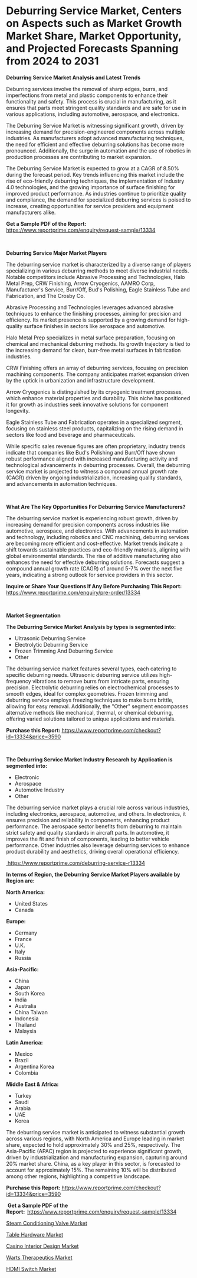 <p><h1>Deburring Service Market, Centers on Aspects such as Market Growth Market Share, Market Opportunity, and Projected Forecasts Spanning from 2024 to 2031</h1></p><p><strong>Deburring Service Market Analysis and Latest Trends</strong></p>
<p><p>Deburring services involve the removal of sharp edges, burrs, and imperfections from metal and plastic components to enhance their functionality and safety. This process is crucial in manufacturing, as it ensures that parts meet stringent quality standards and are safe for use in various applications, including automotive, aerospace, and electronics.</p><p>The Deburring Service Market is witnessing significant growth, driven by increasing demand for precision-engineered components across multiple industries. As manufacturers adopt advanced manufacturing techniques, the need for efficient and effective deburring solutions has become more pronounced. Additionally, the surge in automation and the use of robotics in production processes are contributing to market expansion.</p><p>The Deburring Service Market is expected to grow at a CAGR of 8.50% during the forecast period. Key trends influencing this market include the rise of eco-friendly deburring techniques, the implementation of Industry 4.0 technologies, and the growing importance of surface finishing for improved product performance. As industries continue to prioritize quality and compliance, the demand for specialized deburring services is poised to increase, creating opportunities for service providers and equipment manufacturers alike.</p></p>
<p><strong>Get a Sample PDF of the Report:&nbsp;</strong> <a href="https://www.reportprime.com/enquiry/request-sample/13334?utm_campaign=7&utm_medium=2&utm_source=Github&utm_content=ia&utm_term=16112024&utm_id=deburring-service">https://www.reportprime.com/enquiry/request-sample/13334</a></p>
<p>&nbsp;</p>
<p><strong>Deburring Service Major Market Players</strong></p>
<p><p>The deburring service market is characterized by a diverse range of players specializing in various deburring methods to meet diverse industrial needs. Notable competitors include Abrasive Processing and Technologies, Halo Metal Prep, CRW Finishing, Arrow Cryogenics, AAMRO Corp, Manufacturer's Service, Burr/Off, Bud's Polishing, Eagle Stainless Tube and Fabrication, and The Crosby Co.</p><p>Abrasive Processing and Technologies leverages advanced abrasive techniques to enhance the finishing processes, aiming for precision and efficiency. Its market presence is supported by a growing demand for high-quality surface finishes in sectors like aerospace and automotive.</p><p>Halo Metal Prep specializes in metal surface preparation, focusing on chemical and mechanical deburring methods. Its growth trajectory is tied to the increasing demand for clean, burr-free metal surfaces in fabrication industries.</p><p>CRW Finishing offers an array of deburring services, focusing on precision machining components. The company anticipates market expansion driven by the uptick in urbanization and infrastructure development.</p><p>Arrow Cryogenics is distinguished by its cryogenic treatment processes, which enhance material properties and durability. This niche has positioned it for growth as industries seek innovative solutions for component longevity.</p><p>Eagle Stainless Tube and Fabrication operates in a specialized segment, focusing on stainless steel products, capitalizing on the rising demand in sectors like food and beverage and pharmaceuticals.</p><p>While specific sales revenue figures are often proprietary, industry trends indicate that companies like Bud's Polishing and Burr/Off have shown robust performance aligned with increased manufacturing activity and technological advancements in deburring processes. Overall, the deburring service market is projected to witness a compound annual growth rate (CAGR) driven by ongoing industrialization, increasing quality standards, and advancements in automation techniques.</p></p>
<p>&nbsp;</p>
<p><strong>What Are The Key Opportunities For Deburring Service Manufacturers?</strong></p>
<p><p>The deburring service market is experiencing robust growth, driven by increasing demand for precision components across industries like automotive, aerospace, and electronics. With advancements in automation and technology, including robotics and CNC machining, deburring services are becoming more efficient and cost-effective. Market trends indicate a shift towards sustainable practices and eco-friendly materials, aligning with global environmental standards. The rise of additive manufacturing also enhances the need for effective deburring solutions. Forecasts suggest a compound annual growth rate (CAGR) of around 5-7% over the next five years, indicating a strong outlook for service providers in this sector.</p></p>
<p><strong>Inquire or Share Your Questions If Any Before Purchasing This Report:</strong> <a href="https://www.reportprime.com/enquiry/pre-order/13334?utm_campaign=7&utm_medium=2&utm_source=Github&utm_content=ia&utm_term=16112024&utm_id=deburring-service">https://www.reportprime.com/enquiry/pre-order/13334</a></p>
<p>&nbsp;</p>
<p><strong>Market Segmentation</strong></p>
<p><strong>The Deburring Service Market Analysis by types is segmented into:</strong></p>
<p><ul><li>Ultrasonic Deburring Service</li><li>Electrolytic Deburring Service</li><li>Frozen Trimming And Deburring Service</li><li>Other</li></ul></p>
<p><p>The deburring service market features several types, each catering to specific deburring needs. Ultrasonic deburring service utilizes high-frequency vibrations to remove burrs from intricate parts, ensuring precision. Electrolytic deburring relies on electrochemical processes to smooth edges, ideal for complex geometries. Frozen trimming and deburring service employs freezing techniques to make burrs brittle, allowing for easy removal. Additionally, the "Other" segment encompasses alternative methods like mechanical, thermal, or chemical deburring, offering varied solutions tailored to unique applications and materials.</p></p>
<p><strong>Purchase this Report:&nbsp;</strong><a href="https://www.reportprime.com/checkout?id=13334&price=3590&utm_campaign=7&utm_medium=2&utm_source=Github&utm_content=ia&utm_term=16112024&utm_id=deburring-service">https://www.reportprime.com/checkout?id=13334&price=3590</a></p>
<p>&nbsp;</p>
<p><strong>The Deburring Service Market Industry Research by Application is segmented into:</strong></p>
<p><ul><li>Electronic</li><li>Aerospace</li><li>Automotive Industry</li><li>Other</li></ul></p>
<p><p>The deburring service market plays a crucial role across various industries, including electronics, aerospace, automotive, and others. In electronics, it ensures precision and reliability in components, enhancing product performance. The aerospace sector benefits from deburring to maintain strict safety and quality standards in aircraft parts. In automotive, it improves the fit and finish of components, leading to better vehicle performance. Other industries also leverage deburring services to enhance product durability and aesthetics, driving overall operational efficiency.</p></p>
<p><a href="https://www.reportprime.com/deburring-service-r13334?utm_campaign=7&utm_medium=2&utm_source=Github&utm_content=ia&utm_term=16112024&utm_id=deburring-service">&nbsp;https://www.reportprime.com/deburring-service-r13334</a></p>
<p><strong>In terms of Region, the Deburring Service Market Players available by Region are:</strong></p>
<p>
    <p> <strong> North America: </strong>
        <ul>
            <li>United States</li>
            <li>Canada</li>
        </ul>
        </p> 
    <p> <strong> Europe: </strong>
        <ul>
            <li>Germany</li>
            <li>France</li>
            <li>U.K.</li>
            <li>Italy</li>
            <li>Russia</li>
        </ul>
        </p> 
    <p> <strong> Asia-Pacific: </strong>
        <ul>
            <li>China</li>
            <li>Japan</li>
            <li>South Korea</li>
            <li>India</li>
            <li>Australia</li>
            <li>China Taiwan</li>
            <li>Indonesia</li>
            <li>Thailand</li>
            <li>Malaysia</li>
        </ul>
        </p> 
    <p> <strong> Latin America: </strong>
        <ul>
            <li>Mexico</li>
            <li>Brazil</li>
            <li>Argentina Korea</li>
            <li>Colombia</li>
        </ul>
        </p> 
    <p> <strong> Middle East & Africa: </strong>
        <ul>
            <li>Turkey</li>
            <li>Saudi</li>
            <li>Arabia</li>
            <li>UAE</li>
            <li>Korea</li>
        </ul>
    </p>
    </p>
<p><p>The deburring service market is anticipated to witness substantial growth across various regions, with North America and Europe leading in market share, expected to hold approximately 30% and 25%, respectively. The Asia-Pacific (APAC) region is projected to experience significant growth, driven by industrialization and manufacturing expansion, capturing around 20% market share. China, as a key player in this sector, is forecasted to account for approximately 15%. The remaining 10% will be distributed among other regions, highlighting a competitive landscape.</p></p>
<p><strong>Purchase this Report: </strong><a href="https://www.reportprime.com/checkout?id=13334&price=3590&utm_campaign=7&utm_medium=2&utm_source=Github&utm_content=ia&utm_term=16112024&utm_id=deburring-service">https://www.reportprime.com/checkout?id=13334&price=3590</a></p>
<p>&nbsp;<strong>Get a Sample PDF of the Report:&nbsp;&nbsp;</strong><a href="https://www.reportprime.com/enquiry/request-sample/13334?utm_campaign=7&utm_medium=2&utm_source=Github&utm_content=ia&utm_term=16112024&utm_id=deburring-service">https://www.reportprime.com/enquiry/request-sample/13334</a></p>
<p><strong></strong></p>
<p><p><a href="https://www.linkedin.com/pulse/steam-conditioning-valve-market-global-trends-forecast-2024--bo12f?utm_campaign=7&utm_medium=2&utm_source=Github&utm_content=ia&utm_term=16112024&utm_id=deburring-service">Steam Conditioning Valve Market</a></p><p><a href="https://github.com/RickHolmes3/Market-Research-Report-List-7/blob/main/table-hardware-market.md?utm_campaign=7&utm_medium=2&utm_source=Github&utm_content=ia&utm_term=16112024&utm_id=deburring-service">Table Hardware Market</a></p><p><a href="https://github.com/Krish2023na/Market-Research-Report-List-6/blob/main/casino-interior-design-market.md?utm_campaign=7&utm_medium=2&utm_source=Github&utm_content=ia&utm_term=16112024&utm_id=deburring-service">Casino Interior Design Market</a></p><p><a href="https://issuu.com/reportprime-2/docs/warts-therapeutics-market-size-2030_0e530e18024270?utm_campaign=7&utm_medium=2&utm_source=Github&utm_content=ia&utm_term=16112024&utm_id=deburring-service">Warts Therapeutics Market</a></p><p><a href="https://www.linkedin.com/pulse/hdmi-switch-market2024-2031-industry-insights-investment-opportunities-v3mje?utm_campaign=7&utm_medium=2&utm_source=Github&utm_content=ia&utm_term=16112024&utm_id=deburring-service">HDMI Switch Market</a></p></p>